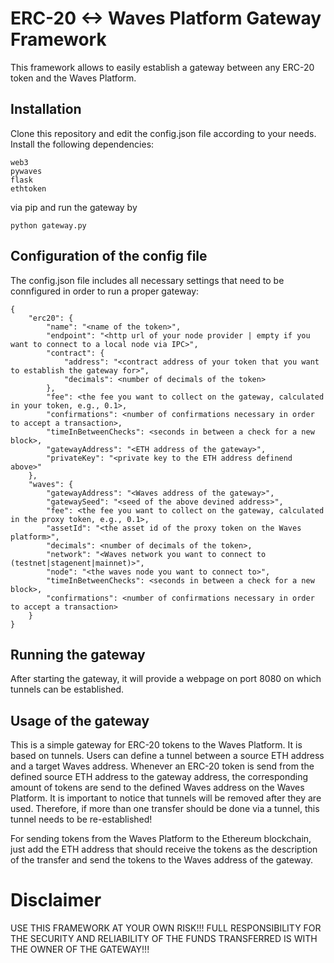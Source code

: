 # ERC-20 <-> Waves Platform Gateway Framework
This framework allows to easily establish a gateway between any ERC-20 token and the
Waves Platform.
## Installation
Clone this repository and edit the config.json file according to your needs. Install the following dependencies:
```
web3
pywaves
flask
ethtoken
```
via pip and run the gateway by
```
python gateway.py
```
## Configuration of the config file
The config.json file includes all necessary settings that need to be connfigured in order to run a proper gateway:
```
{
    "erc20": {
        "name": "<name of the token>",
        "endpoint": "<http url of your node provider | empty if you want to connect to a local node via IPC>",
        "contract": {
            "address": "<contract address of your token that you want to establish the gateway for>",
            "decimals": <number of decimals of the token>
        },
        "fee": <the fee you want to collect on the gateway, calculated in your token, e.g., 0.1>,
        "confirmations": <number of confirmations necessary in order to accept a transaction>,
        "timeInBetweenChecks": <seconds in between a check for a new block>,
        "gatewayAddress": "<ETH address of the gateway>",
        "privateKey": "<private key to the ETH address definend above>"
    },
    "waves": {
        "gatewayAddress": "<Waves address of the gateway>",
        "gatewaySeed": "<seed of the above devined address>",
        "fee": <the fee you want to collect on the gateway, calculated in the proxy token, e.g., 0.1>,
        "assetId": "<the asset id of the proxy token on the Waves platform>",
        "decimals": <number of decimals of the token>,
        "network": "<Waves network you want to connect to (testnet|stagenent|mainnet)>",
        "node": "<the waves node you want to connect to>",
        "timeInBetweenChecks": <seconds in between a check for a new block>,
        "confirmations": <number of confirmations necessary in order to accept a transaction>
    }
}
```

## Running the gateway
After starting the gateway, it will provide a webpage on port 8080 on which tunnels can be established.

## Usage of the gateway
This is a simple gateway for ERC-20 tokens to the Waves Platform. It is based on tunnels. Users can define a tunnel between a source ETH address and a target Waves address. Whenever an ERC-20 token is send from the defined source ETH address to the gateway address, the corresponding amount of tokens are send to the defined Waves address on the Waves Platform. It is important to notice that tunnels will be removed after they are used. Therefore, if more than one transfer should be done via a tunnel, this tunnel needs to be re-established!

For sending tokens from the Waves Platform to the Ethereum blockchain, just add the ETH address that should receive the tokens as the description of the transfer and send the tokens to the Waves address of the gateway.

# Disclaimer
USE THIS FRAMEWORK AT YOUR OWN RISK!!! FULL RESPONSIBILITY FOR THE SECURITY AND RELIABILITY OF THE FUNDS TRANSFERRED IS WITH THE OWNER OF THE GATEWAY!!!